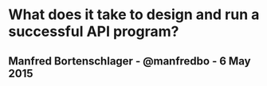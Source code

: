 # What does it take to design and run a successful API program?

## Manfred Bortenschlager - @manfredbo - 6 May 2015

